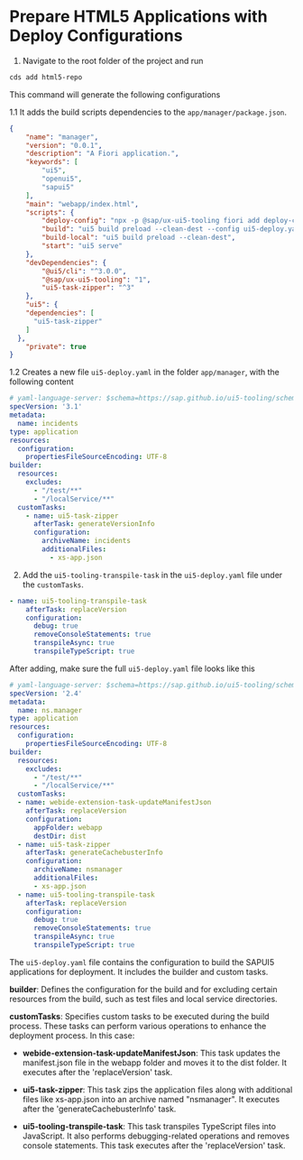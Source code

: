 # Prepare HTML5 Applications with Deploy Configurations

1. Navigate to the root folder of the project and run

```sh
cds add html5-repo
```

This command will generate the following configurations

1.1 It adds the build scripts dependencies to the `app/manager/package.json`.

```json
{
    "name": "manager",
    "version": "0.0.1",
    "description": "A Fiori application.",
    "keywords": [
        "ui5",
        "openui5",
        "sapui5"
    ],
    "main": "webapp/index.html",
    "scripts": {
        "deploy-config": "npx -p @sap/ux-ui5-tooling fiori add deploy-config cf",
        "build": "ui5 build preload --clean-dest --config ui5-deploy.yaml",
        "build-local": "ui5 build preload --clean-dest",
        "start": "ui5 serve"
    },
    "devDependencies": {
        "@ui5/cli": "^3.0.0",
        "@sap/ux-ui5-tooling": "1",
        "ui5-task-zipper": "^3"
    },
    "ui5": {
    "dependencies": [
      "ui5-task-zipper"
    ]
  },
    "private": true
}
```

1.2 Creates a new file `ui5-deploy.yaml` in the folder `app/manager`, with the following content

```yaml
# yaml-language-server: $schema=https://sap.github.io/ui5-tooling/schema/ui5.yaml.json
specVersion: '3.1'
metadata:
  name: incidents
type: application
resources:
  configuration:
    propertiesFileSourceEncoding: UTF-8
builder:
  resources:
    excludes:
      - "/test/**"
      - "/localService/**"
  customTasks:
    - name: ui5-task-zipper
      afterTask: generateVersionInfo
      configuration:
        archiveName: incidents
        additionalFiles:
          - xs-app.json
```

2. Add the `ui5-tooling-transpile-task` in the `ui5-deploy.yaml` file under the `customTasks`.

```yaml
- name: ui5-tooling-transpile-task
    afterTask: replaceVersion
    configuration:
      debug: true
      removeConsoleStatements: true
      transpileAsync: true
      transpileTypeScript: true 
```

After adding, make sure the full `ui5-deploy.yaml` file looks like this

```yaml
# yaml-language-server: $schema=https://sap.github.io/ui5-tooling/schema/ui5.yaml.json
specVersion: '2.4'
metadata:
  name: ns.manager
type: application
resources:
  configuration:
    propertiesFileSourceEncoding: UTF-8
builder:
  resources:
    excludes:
      - "/test/**"
      - "/localService/**"
  customTasks:
  - name: webide-extension-task-updateManifestJson
    afterTask: replaceVersion
    configuration:
      appFolder: webapp
      destDir: dist
  - name: ui5-task-zipper
    afterTask: generateCachebusterInfo
    configuration:
      archiveName: nsmanager
      additionalFiles:
      - xs-app.json
  - name: ui5-tooling-transpile-task
    afterTask: replaceVersion
    configuration:
      debug: true
      removeConsoleStatements: true
      transpileAsync: true
      transpileTypeScript: true 

```

The `ui5-deploy.yaml` file contains the configuration to build the SAPUI5 applications for deployment. It includes the builder and custom tasks.

**builder**: Defines the configuration for the build and for excluding certain resources from the build, such as test files and local service directories.

**customTasks**: Specifies custom tasks to be executed during the build process. These tasks can perform various operations to enhance the deployment process. In this case:

- **webide-extension-task-updateManifestJson**: This task updates the manifest.json file in the webapp folder and moves it to the dist folder. It executes after the 'replaceVersion' task.

- **ui5-task-zipper**: This task zips the application files along with additional files like xs-app.json into an archive named "nsmanager". It executes after the 'generateCachebusterInfo' task.

- **ui5-tooling-transpile-task**: This task transpiles TypeScript files into JavaScript. It also performs debugging-related operations and removes console statements. This task executes after the 'replaceVersion' task.
